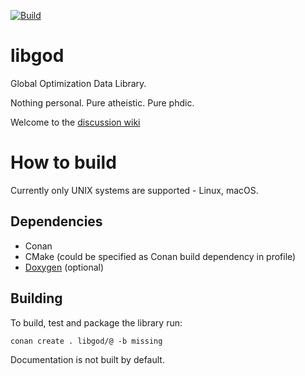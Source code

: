 [![Build](https://github.com/bmstu-rk6/libgod/actions/workflows/build.yml/badge.svg)](https://github.com/bmstu-rk6/libgod/actions/workflows/build.yml)

libgod
========

Global Optimization Data Library.

Nothing personal. Pure atheistic. Pure phdic.

Welcome to the [discussion wiki](https://github.com/bmstu-rk6/libgod/wiki)

How to build
============

Currently only UNIX systems are supported - Linux, macOS.

Dependencies
------------

 * Conan
 * CMake (could be specified as Conan build dependency in profile)
 * [Doxygen](http://doxygen.org) (optional)

Building
--------

To build, test and package the library run:

    conan create . libgod/@ -b missing

Documentation is not built by default.

